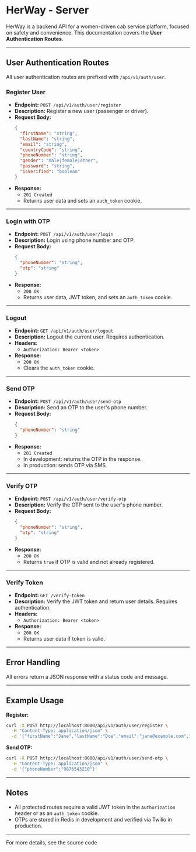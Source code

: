 # HerWay - Server

HerWay is a backend API for a women-driven cab service platform, focused on safety and convenience. This documentation covers the **User Authentication Routes**.

---

## User Authentication Routes

All user authentication routes are prefixed with `/api/v1/auth/user`.

### **Register User**
- **Endpoint:** `POST /api/v1/auth/user/register`
- **Description:** Register a new user (passenger or driver).
- **Request Body:**
  ```json
  {
    "firstName": "string",
    "lastName": "string",
    "email": "string",
    "countryCode": "string",
    "phoneNumber": "string",
    "gender": "male|female|other",
    "password": "string",
    "isVerified": "boolean"
  }
  ```
- **Response:**  
  - `201 Created`  
  - Returns user data and sets an `auth_token` cookie.

---

### **Login with OTP**
- **Endpoint:** `POST /api/v1/auth/user/login`
- **Description:** Login using phone number and OTP.
- **Request Body:**
  ```json
  {
    "phoneNumber": "string",
    "otp": "string"
  }
  ```
- **Response:**  
  - `200 OK`  
  - Returns user data, JWT token, and sets an `auth_token` cookie.

---

### **Logout**
- **Endpoint:** `GET /api/v1/auth/user/logout`
- **Description:** Logout the current user. Requires authentication.
- **Headers:**  
  - `Authorization: Bearer <token>`
- **Response:**  
  - `200 OK`  
  - Clears the `auth_token` cookie.

---

### **Send OTP**
- **Endpoint:** `POST /api/v1/auth/user/send-otp`
- **Description:** Send an OTP to the user's phone number.
- **Request Body:**
  ```json
  {
    "phoneNumber": "string"
  }
  ```
- **Response:**  
  - `201 Created`  
  - In development: returns the OTP in the response.  
  - In production: sends OTP via SMS.

---

### **Verify OTP**
- **Endpoint:** `POST /api/v1/auth/user/verify-otp`
- **Description:** Verify the OTP sent to the user's phone number.
- **Request Body:**
  ```json
  {
    "phoneNumber": "string",
    "otp": "string"
  }
  ```
- **Response:**  
  - `200 OK`  
  - Returns `true` if OTP is valid and not already registered.

---

### **Verify Token**
- **Endpoint:** `GET /verify-token`
- **Description:** Verify the JWT token and return user details. Requires authentication.
- **Headers:**  
  - `Authorization: Bearer <token>`
- **Response:**  
  - `200 OK`  
  - Returns user data if token is valid.

---

## Error Handling

All errors return a JSON response with a status code and message.

---

## Example Usage

**Register:**
```bash
curl -X POST http://localhost:8080/api/v1/auth/user/register \
  -H "Content-Type: application/json" \
  -d '{"firstName":"Jane","lastName":"Doe","email":"jane@example.com","countryCode":"+91","phoneNumber":"9876543210","gender":"female","password":"password123","isVerified":false}'
```

**Send OTP:**
```bash
curl -X POST http://localhost:8080/api/v1/auth/user/send-otp \
  -H "Content-Type: application/json" \
  -d '{"phoneNumber":"9876543210"}'
```

---

## Notes

- All protected routes require a valid JWT token in the `Authorization` header or as an `auth_token` cookie.
- OTPs are stored in Redis in development and verified via Twilio in production.

---

For more details, see the source code